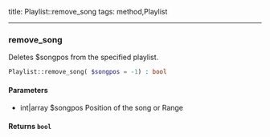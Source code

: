 title: Playlist::remove_song
tags: method,Playlist

---

<div class="method">
<h3 class="method-name">remove_song</h3>
<p>Deletes $songpos from the specified playlist.<br></p>

```php
Playlist::remove_song( $songpos = -1) : bool
```

#### Parameters

*  int|array $songpos Position of the song or Range


#### Returns `bool`




</div>